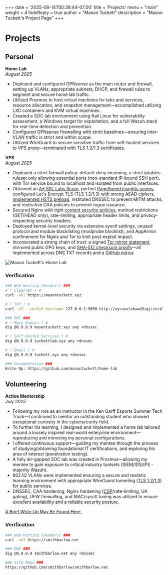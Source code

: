+++
date = '2025-08-14T00:38:44-07:00'
title = 'Projects'
menu = "main"
weight = 4
hideReply = true
author = "Mason Tuckett"
description = "Mason Tuckett's Project Page"
+++
# Projects

## Personal

__Home Lab__\
*August 2025*
- Deployed and configured OPNsense as the main router and firewall, setting up VLANs, appropriate subnets, DHCP, and firewall rules to segment and secure home lab traffic.
- Utilized Proxmox to host virtual machines for labs and services, resource allocation, and snapshot management—accomplished utilizing LXC containers and KVM virtual machines.
- Created a SOC lab environment using Kali Linux for vulnerability assessment, a Windows target for exploitation, and a full Wazuh stack for real-time detection and prevention.
- Configured OPNsense firewalling with strict baselines—ensuring inter-VLAN traffic is strict and within scope.
- Utilized WireGuard to secure sensitive traffic from self-hosted services to VPS proxy—terminated with TLS 1.2/1.3 certificates.



__VPS__\
*August 2025*
- Deployed a strict firewall policy: default-deny incoming, a strict iptables ruleset only allowing essential ports (non-standard IP-bound SSH port), with Tor service bound to localhost and isolated from public interfaces.
- Obtained an [A+ SSL Labs Score](https://www.ssllabs.com/ssltest/analyze.html?d=masontuckett.xyz), perfect [PageSpeed Insights scores](https://pagespeed.web.dev/analysis/https-masontuckett-xyz-projects/mdabd69caq?form_factor=mobile), configured Let's Encrypt TLS (TLS 1.2/1.3) with strong AEAD ciphers, [implemented HSTS preload](https://hstspreload.org/?domain=masontuckett.xyz#submission-form), instituted DNSSEC to prevent MITM attacks, and restrictive CAA policies to prevent rogue issuance.
- Secured Nginx with tight [content security policies](https://developer.mozilla.org/en-US/observatory/analyze?host=masontuckett.xyz), method restrictions (GET/HEAD only), rate-limiting, appropriate header limits, and privacy-respecting security headers.
- Deployed kernel-level security via extensive sysctl settings, unused protocol and module blacklisting (modprobe blocklist), and AppArmor confinement for Nginx and Tor to limit post-exploit impact.
- Incorporated a strong chain of trust: a signed [Tor mirror statement](https://github.com/masontuckett/masontuckett.gpg/blob/main/tor-mirror-statement.txt), mirrored public GPG keys, and [SHA-512 checksum proofs](https://github.com/masontuckett/masontuckett.gpg/blob/main/sha512-hashes.txt)—all implemented across DNS TXT records and a [GitHub mirror](https://github.com/masontuckett/masontuckett.gpg).

![Mason Tuckett's Home Lab](/images/mason-tuckett-home-lab.webp)

### Verification

```sh
### Web Hosting (Headers) ###
# ! Clearnet ! #
curl -vkI https://masontuckett.xyz

# ! Tor ! #
curl -vI --socks5-hostname 127.0.0.1:9050 http://vysuvulebawd3iqjiznr4l53hemq5fqtbaapnivhm4zwm3epbqjfnaid.onion

### DNS ###
# ! Main Domain ! #
dig @9.9.9.9 masontuckett.xyz any +dnssec

# ! Self-Hosted Services ! #
dig @9.9.9.9 tuckettlab.xyz any +dnssec

# ! Email ! #
dig @9.9.9.9 tuckett.xyz any +dnssec

### Documentation ###
Write Up: https://github.com/masontuckett/home-lab
```

## Volunteering

__Active Mentorship__\
*July 2025*
- Following my role as an instructor in the Ken Garff Esports Summer Tech Track—I continued to mentor an outstanding student who showed exceptional curiosity in the cybersecurity field.
- To further his learning, I designed and implemented a home lab tailored around a loosely inspired real-world enterprise environment—reproducing and mirroring my personal configurations.
- I offered continuous support—guiding my mentee through the process of studying/obtaining foundational IT certifications, and exploring his area of interest (penetration testing).
- A fully air-gapped SOC lab was created in Proxmox—allowing my mentee to gain exposure to critical industry toolsets (SIEM/IDS/IPS - majority Wazuh).
- 802.1Q VLANs were implemented ensuring a secure and realistic learning environment with appropriate WireGuard tunneling ([TLS 1.2/1.3](https://www.ssllabs.com/ssltest/analyze.html?d=smithbarlow.net&latest)) for public services.
- DNSSEC, CAA hardening, Nginx hardening ([CSP](https://developer.mozilla.org/en-US/observatory/analyze?host=smithbarlow.net)/rate-limiting, UA gating), UFW firewalling, and MAC/sysctl tuning was utilized to ensure excellent availability and a reliable security posture.

[A Brief Write Up May Be Found Here.](/posts/mentee-lab/)

### Verification

```sh
### Web Hosting (Headers) ###
curl -vkI https://smithbarlow.net

### DNS ###
dig @9.9.9.9 smithbarlow.net any +dnssec

### Site Repo ###
https://github.com/smithbarlow/smithbarlow.net
```

